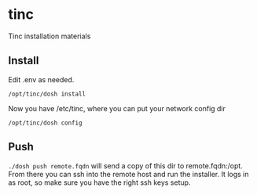 # tinc

Tinc installation materials

## Install

Edit .env as needed.

```
/opt/tinc/dosh install
```

Now you have /etc/tinc, where you can put your network config dir

```
/opt/tinc/dosh config
```

## Push

`./dosh push remote.fqdn` will send a copy of this dir to
remote.fqdn:/opt.  From there you can ssh into the remote host and run
the installer.  It logs in as root, so make sure you have the right
ssh keys setup.

